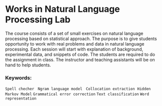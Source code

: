 # Works in Natural Language Processing Lab

The course consists of a set of small exercises on natural language processing based on statistical approach. 
The purpose is to give students opportunity to work with real problems and data in natural language 
processing. Each session will start with explanation of background, experimental data, and snippets of code. 
The students are required to do the assignment in class. The instructor and teaching assistants will be on 
hand to help students. 

### Keywords:
`Spell checher` &nbsp; `Ngram language model`&nbsp;&nbsp; `Collocation extraction` &nbsp;`Hidden Markov Model` 
`Grammatical error correction` `Text classification` `Word representation` 

